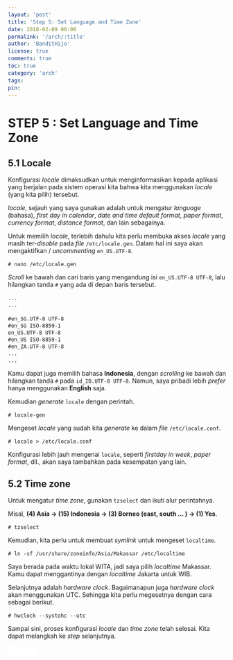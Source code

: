 ```yaml
---
layout: 'post'
title: 'Step 5: Set Language and Time Zone'
date: 2018-02-09 06:00
permalink: '/arch/:title'
author: 'BanditHijo'
license: true
comments: true
toc: true
category: 'arch'
tags:
pin:
---
```



# STEP 5 : Set Language and Time Zone

## 5.1 Locale

Konfigurasi _locale_ dimaksudkan untuk menginformasikan kepada aplikasi yang berjalan pada sistem operasi kita bahwa kita menggunakan _locale_ \(yang kita pilih\) tersebut.

_locale_, sejauh yang saya gunakan adalah untuk mengatur _language_ \(bahasa\), _first day in calendar_, _date and time default format_, _paper format_, _currency format_, _distance format_, dan lain sebagainya.

Untuk memilih _locale_, terlebih dahulu kita perlu membuka akses _locale_ yang masih ter-_disable_ pada _file_ `/etc/locale.gen`. Dalam hal ini saya akan mengaktifkan / _uncommenting_ `en_US.UTF-8`.

```
# nano /etc/locale.gen
```

_Scroll_ ke bawah dan cari baris yang mengandung isi `en_US.UTF-8 UTF-8`, lalu hilangkan tanda `#` yang ada di depan baris tersebut.

```
...
...

#en_SG.UTF-8 UTF-8
#en_SG ISO-8859-1
en_US.UTF-8 UTF-8
#en_US ISO-8859-1
#en_ZA.UTF-8 UTF-8
...
...
```

Kamu dapat juga memilih bahasa **Indonesia**, dengan _scrolling_ ke bawah dan hilangkan tanda `#` pada `id_ID.UTF-8 UTF-8`. Namun, saya pribadi lebih _prefer_ hanya menggunakan **English** saja.

Kemudian _generate_ `locale` dengan perintah.

```
# locale-gen
```

Mengeset _locale_ yang sudah kita _generate_ ke dalam _file_ `/etc/locale.conf`.

```
# locale > /etc/locale.conf
```

Konfigurasi lebih jauh mengenai `locale`, seperti _firstday in week_, _paper format_, dll., akan saya tambahkan pada kesempatan yang lain.

## 5.2 Time zone

Untuk mengatur _time zone_, gunakan `tzselect` dan ikuti alur perintahnya.

Misal, **\(4\) Asia → \(15\) Indonesia → \(3\) Borneo \(east, south … \) → \(1\) Yes**.

```
# tzselect
```

Kemudian, kita perlu untuk membuat _symlink_ untuk mengeset `localtime`.

```
# ln -sf /usr/share/zoneinfo/Asia/Makassar /etc/localtime
```

Saya berada pada waktu lokal WITA, jadi saya pilih _localtime_ Makassar. Kamu dapat menggantinya dengan _localtime_ Jakarta untuk WIB.

Selanjutnya adalah _hardware clock_. Bagaimanapun juga _hardware clock_ akan menggunakan UTC. Sehingga kita perlu megesetnya dengan cara sebagai berikut.

```
# hwclock --systohc --utc
```

Sampai sini, proses konfigurasi _locale_ dan _time zone_ telah selesai. Kita dapat melangkah ke _step_ selanjutnya.


<!-- NEXT PREV BUTTON -->
<div class="post-nav">
<a class="btn-blue-l" href="/arch/step-4-set-up-bootloader"><img style="width:20px;" src="/assets/img/logo/logo_ap.png"></a>
<a class="btn-blue-c" href="/arch/"><img style="width:20px;" src="/assets/img/logo/logo_menu.png"></a>
<a class="btn-blue-r" href="/arch/step-6-create-user-password-and-hostname"><img style="width:20px;" src="/assets/img/logo/logo_an.png"></a>
</div>
